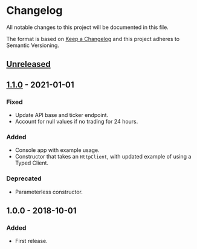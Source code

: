 # Changelog
All notable changes to this project will be documented in this file.

The format is based on [Keep a Changelog](http://keepachangelog.com/en/1.0.0/) and this project adheres to Semantic Versioning.

## [Unreleased]

## [1.1.0] - 2021-01-01
### Fixed
- Update API base and ticker endpoint.
- Account for null values if no trading for 24 hours.

### Added
- Console app with example usage.
- Constructor that takes an `HttpClient`, with updated example of using a Typed Client.

### Deprecated
- Parameterless constructor.

## 1.0.0 - 2018-10-01
### Added
- First release.

[Unreleased]: https://github.com/RobJohnston/Ndax.Api/compare/v1.1.0...HEAD
[1.1.0]: https://github.com/RobJohnston/QuadrigaCX.Api/compare/v1.0.0...v1.1.0

